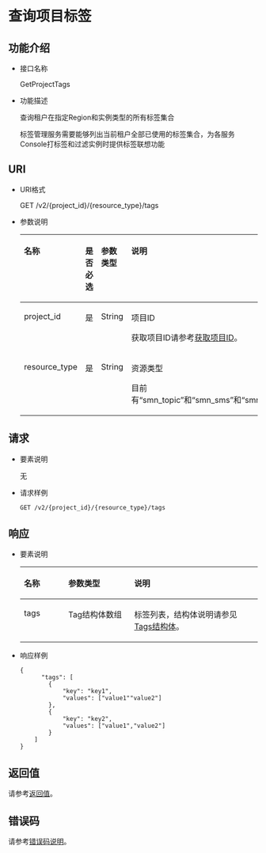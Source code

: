 # 查询项目标签<a name="ZH-CN_TOPIC_0105885512"></a>

## 功能介绍<a name="section4995141120217"></a>

-   接口名称

    GetProjectTags


-   功能描述

    查询租户在指定Region和实例类型的所有标签集合

    标签管理服务需要能够列出当前租户全部已使用的标签集合，为各服务Console打标签和过滤实例时提供标签联想功能


## URI<a name="section1999581115219"></a>

-   URI格式

    GET /v2/\{project\_id\}/\{resource\_type\}/tags

-   参数说明

    <a name="table1710612152111"></a>
    <table><thead align="left"><tr id="row5167161218218"><th class="cellrowborder" valign="top" width="21.84%" id="mcps1.1.5.1.1"><p id="p216712123213"><a name="p216712123213"></a><a name="p216712123213"></a>名称</p>
    </th>
    <th class="cellrowborder" valign="top" width="24.14%" id="mcps1.1.5.1.2"><p id="p616715121219"><a name="p616715121219"></a><a name="p616715121219"></a>是否必选</p>
    </th>
    <th class="cellrowborder" valign="top" width="19.54%" id="mcps1.1.5.1.3"><p id="p191671312162117"><a name="p191671312162117"></a><a name="p191671312162117"></a>参数类型</p>
    </th>
    <th class="cellrowborder" valign="top" width="34.48%" id="mcps1.1.5.1.4"><p id="p11167171282115"><a name="p11167171282115"></a><a name="p11167171282115"></a>说明</p>
    </th>
    </tr>
    </thead>
    <tbody><tr id="row61671612152120"><td class="cellrowborder" valign="top" width="21.84%" headers="mcps1.1.5.1.1 "><p id="p15167712142119"><a name="p15167712142119"></a><a name="p15167712142119"></a>project_id</p>
    </td>
    <td class="cellrowborder" valign="top" width="24.14%" headers="mcps1.1.5.1.2 "><p id="p816781216216"><a name="p816781216216"></a><a name="p816781216216"></a>是</p>
    </td>
    <td class="cellrowborder" valign="top" width="19.54%" headers="mcps1.1.5.1.3 "><p id="p716731217212"><a name="p716731217212"></a><a name="p716731217212"></a>String</p>
    </td>
    <td class="cellrowborder" valign="top" width="34.48%" headers="mcps1.1.5.1.4 "><p id="p12167412162111"><a name="p12167412162111"></a><a name="p12167412162111"></a>项目ID</p>
    <p id="p118812918506"><a name="p118812918506"></a><a name="p118812918506"></a>获取项目ID请参考<a href="获取项目ID.md">获取项目ID</a>。</p>
    </td>
    </tr>
    <tr id="row416718122211"><td class="cellrowborder" valign="top" width="21.84%" headers="mcps1.1.5.1.1 "><p id="p99531421797"><a name="p99531421797"></a><a name="p99531421797"></a>resource_type</p>
    </td>
    <td class="cellrowborder" valign="top" width="24.14%" headers="mcps1.1.5.1.2 "><p id="p1495310421799"><a name="p1495310421799"></a><a name="p1495310421799"></a>是</p>
    </td>
    <td class="cellrowborder" valign="top" width="19.54%" headers="mcps1.1.5.1.3 "><p id="p149531342296"><a name="p149531342296"></a><a name="p149531342296"></a>String</p>
    </td>
    <td class="cellrowborder" valign="top" width="34.48%" headers="mcps1.1.5.1.4 "><p id="p52661238184213"><a name="p52661238184213"></a><a name="p52661238184213"></a>资源类型</p>
    <p id="p1034904075316"><a name="p1034904075316"></a><a name="p1034904075316"></a>目前有“smn_topic”和“smn_sms”和“smn_application”。</p>
    </td>
    </tr>
    </tbody>
    </table>


## 请求<a name="section142631216210"></a>

-   要素说明

    无


-   请求样例

    ```
    GET /v2/{project_id}/{resource_type}/tags
    ```


## 响应<a name="section172616120211"></a>

-   要素说明

    <a name="table1226141212116"></a>
    <table><thead align="left"><tr id="row1167171216218"><th class="cellrowborder" valign="top" width="18.63%" id="mcps1.1.4.1.1"><p id="p016731216215"><a name="p016731216215"></a><a name="p016731216215"></a>名称</p>
    </th>
    <th class="cellrowborder" valign="top" width="27.73%" id="mcps1.1.4.1.2"><p id="p131679120217"><a name="p131679120217"></a><a name="p131679120217"></a>参数类型</p>
    </th>
    <th class="cellrowborder" valign="top" width="53.64%" id="mcps1.1.4.1.3"><p id="p19167212182113"><a name="p19167212182113"></a><a name="p19167212182113"></a>说明</p>
    </th>
    </tr>
    </thead>
    <tbody><tr id="row3167151282112"><td class="cellrowborder" valign="top" width="18.63%" headers="mcps1.1.4.1.1 "><p id="p8167151292115"><a name="p8167151292115"></a><a name="p8167151292115"></a>tags</p>
    </td>
    <td class="cellrowborder" valign="top" width="27.73%" headers="mcps1.1.4.1.2 "><p id="p016751262114"><a name="p016751262114"></a><a name="p016751262114"></a>Tag结构体数组</p>
    </td>
    <td class="cellrowborder" valign="top" width="53.64%" headers="mcps1.1.4.1.3 "><p id="p616718127213"><a name="p616718127213"></a><a name="p616718127213"></a>标签列表，结构体说明请参见<a href="Tags结构体.md">Tags结构体</a>。</p>
    </td>
    </tr>
    </tbody>
    </table>


-   响应样例

    ```
    {
          "tags": [
            {
                "key": "key1",
                "values": ["value1""value2"]
            },
            {
                "key": "key2",
                "values": ["value1","value2"]
            }
        ]
    }
    ```


## 返回值<a name="section242171292113"></a>

请参考[返回值](返回值.md)。

## 错误码<a name="section73211020122511"></a>

请参考[错误码说明](错误码说明.md)。

